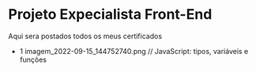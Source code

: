 # Projeto Expecialista Front-End
Aqui sera postados todos os meus certificados

* 1 imagem_2022-09-15_144752740.png // JavaScript: tipos, variáveis e funções
